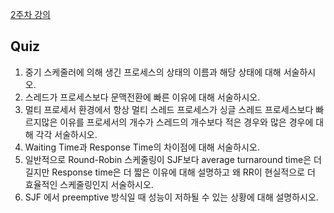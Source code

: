 [2주차 강의](https://broadleaf-meadow-afa.notion.site/OS-2-1765dda05b8d808582a7ded7312c880c?pvs=4)

## Quiz

1. 중기 스케줄러에 의해 생긴 프로세스의 상태의 이름과 해당 상태에 대해 서술하시오.
2. 스레드가 프로세스보다 문맥전환에 빠른 이유에 대해 서술하시오.
3. 멀티 프로세서 환경에서 항상 멀티 스레드 프로세스가 싱글 스레드 프로세스보다 빠르지많은 이유를 프로세서의 개수가 스레드의 개수보다 적은 경우와 많은 경우에 대해 각각 서술하시오.  
4. Waiting Time과 Response Time의 차이점에 대해 서술하시오.
5. 일반적으로 Round-Robin 스케줄링이 SJF보다 average turnaround time은 더 길지만 Response time은 더 짧은 이유에 대해 설명하고 왜 RR이 현실적으로 더 효율적인 스케줄링인지 서술하시오.
6. SJF 에서 preemptive 방식일 때 성능이 저하될 수 있는 상황에 대해 설명하시오.
